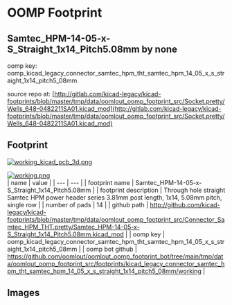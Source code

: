 # OOMP Footprint  
## Samtec_HPM-14-05-x-S_Straight_1x14_Pitch5.08mm  by none  
  
oomp key: oomp_kicad_legacy_connector_samtec_hpm_tht_samtec_hpm_14_05_x_s_straight_1x14_pitch5_08mm  
  
source repo at: [http://gitlab.com/kicad-legacy/kicad-footprints/blob/master/tmp/data/oomlout_oomp_footprint_src/Socket.pretty/Wells_648-0482211SA01.kicad_mod](http://gitlab.com/kicad-legacy/kicad-footprints/blob/master/tmp/data/oomlout_oomp_footprint_src/Socket.pretty/Wells_648-0482211SA01.kicad_mod)  
## Footprint  
  
[![working_kicad_pcb_3d.png](working_kicad_pcb_3d_600.png)](working_kicad_pcb_3d.png)  
  
[![working.png](working_600.png)](working.png)  
| name | value | 
| --- | --- | 
| footprint name | Samtec_HPM-14-05-x-S_Straight_1x14_Pitch5.08mm | 
| footprint description | Through hole straight Samtec HPM power header series 3.81mm post length, 1x14, 5.08mm pitch, single row | 
| number of pads | 14 | 
| github path | http://github.com/kicad-legacy/kicad-footprints/blob/master/tmp/data/oomlout_oomp_footprint_src/Connector_Samtec_HPM_THT.pretty/Samtec_HPM-14-05-x-S_Straight_1x14_Pitch5.08mm.kicad_mod | 
| oomp key | oomp_kicad_legacy_connector_samtec_hpm_tht_samtec_hpm_14_05_x_s_straight_1x14_pitch5_08mm | 
| oomp bot github | https://github.com/oomlout/oomlout_oomp_footprint_bot/tree/main/tmp/data/oomlout_oomp_footprint_src/footprints/kicad_legacy_connector_samtec_hpm_tht_samtec_hpm_14_05_x_s_straight_1x14_pitch5_08mm/working | 
## Images  

